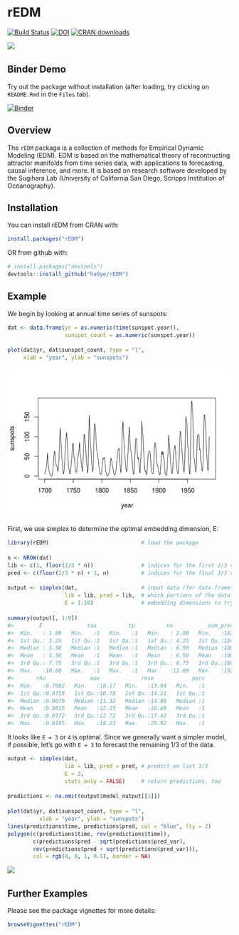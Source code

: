 
<!-- README.md is generated from README.Rmd. Please edit that file -->

# rEDM

[![Build
Status](https://travis-ci.org/ha0ye/rEDM.svg?branch=master)](https://travis-ci.org/ha0ye/rEDM)
[![DOI](https://zenodo.org/badge/DOI/10.5281/zenodo.596502.svg)](https://doi.org/10.5281/zenodo.596502)
[![CRAN
downloads](https://cranlogs.r-pkg.org/badges/grand-total/rEDM)](https://cran.rstudio.com/web/packages/rEDM/index.html)

<img src="man/figures/rEDM.png" width="200px">

## Binder Demo

Try out the package without installation (after loading, try clicking on
`README.Rmd` in the `Files`
tab).

[![Binder](http://mybinder.org/badge.svg)](https://mybinder.org/v2/gh/ha0ye/rEDM/master?urlpath=rstudio)

## Overview

The `rEDM` package is a collection of methods for Empirical Dynamic
Modeling (EDM). EDM is based on the mathematical theory of recontructing
attractor manifolds from time series data, with applications to
forecasting, causal inference, and more. It is based on research
software developed by the Sugihara Lab (University of
California San Diego, Scripps Institution of Oceanography).

## Installation

You can install rEDM from CRAN with:

``` r
install.packages("rEDM")
```

OR from github with:

``` r
# install.packages("devtools")
devtools::install_github("ha0ye/rEDM")
```

## Example

We begin by looking at annual time series of sunspots:

``` r
dat <- data.frame(yr = as.numeric(time(sunspot.year)), 
                  sunspot_count = as.numeric(sunspot.year))

plot(dat$yr, dat$sunspot_count, type = "l", 
     xlab = "year", ylab = "sunspots")
```

![](man/figures/sunspots-1.png)<!-- -->

First, we use simplex to determine the optimal embedding dimension, E:

``` r
library(rEDM)                             # load the package

n <- NROW(dat)
lib <- c(1, floor(2/3 * n))               # indices for the first 2/3 of the time series
pred <- c(floor(2/3 * n) + 1, n)          # indices for the final 1/3 of the time series

output <- simplex(dat,                    # input data (for data.frames, uses 2nd column)
                  lib = lib, pred = lib,  # which portions of the data to train and predict
                  E = 1:10)               # embedding dimensions to try

summary(output[, 1:9])
#>        E              tau          tp          nn           num_pred    
#>  Min.   : 1.00   Min.   :1   Min.   :1   Min.   : 2.00   Min.   :182.0  
#>  1st Qu.: 3.25   1st Qu.:1   1st Qu.:1   1st Qu.: 4.25   1st Qu.:184.2  
#>  Median : 5.50   Median :1   Median :1   Median : 6.50   Median :186.5  
#>  Mean   : 5.50   Mean   :1   Mean   :1   Mean   : 6.50   Mean   :186.5  
#>  3rd Qu.: 7.75   3rd Qu.:1   3rd Qu.:1   3rd Qu.: 8.75   3rd Qu.:188.8  
#>  Max.   :10.00   Max.   :1   Max.   :1   Max.   :11.00   Max.   :191.0  
#>       rho              mae             rmse            perc  
#>  Min.   :0.7082   Min.   :10.17   Min.   :13.94   Min.   :1  
#>  1st Qu.:0.8759   1st Qu.:10.78   1st Qu.:14.21   1st Qu.:1  
#>  Median :0.9079   Median :11.32   Median :14.86   Median :1  
#>  Mean   :0.8815   Mean   :12.15   Mean   :16.48   Mean   :1  
#>  3rd Qu.:0.9172   3rd Qu.:12.72   3rd Qu.:17.42   3rd Qu.:1  
#>  Max.   :0.9195   Max.   :18.23   Max.   :25.92   Max.   :1
```

It looks like `E = 3` or `4` is optimal. Since we generally want a
simpler model, if possible, let’s go with `E = 3` to forecast the
remaining 1/3 of the data.

``` r
output <- simplex(dat,
                  lib = lib, pred = pred, # predict on last 1/3
                  E = 3, 
                  stats_only = FALSE)     # return predictions, too

predictions <- na.omit(output$model_output[[1]])

plot(dat$yr, dat$sunspot_count, type = "l", 
          xlab = "year", ylab = "sunspots")
lines(predictions$time, predictions$pred, col = "blue", lty = 2)
polygon(c(predictions$time, rev(predictions$time)), 
        c(predictions$pred - sqrt(predictions$pred_var), 
        rev(predictions$pred + sqrt(predictions$pred_var))), 
        col = rgb(0, 0, 1, 0.5), border = NA)
```

![](man/figures/unnamed-chunk-3-1.png)<!-- -->

## Further Examples

Please see the package vignettes for more details:

``` r
browseVignettes("rEDM")
```
